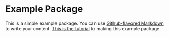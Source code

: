 # Example Package

This is a simple example package. You can use
[Github-flavored Markdown](https://guides.github.com/features/mastering-markdown/)
to write your content.
[This is the tutorial](https://packaging.python.org/tutorials/packaging-projects/) to making this example package.
